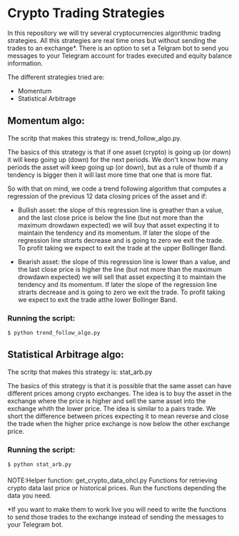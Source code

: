 # Crypto Trading Strategies
In this repository we will try several cryptocurrencies algorithmic trading strategies. All this strategies are real time ones but without sending the trades to an exchange*. There is an option to set a Telgram bot to send you messages to your Telegram account for trades executed and equity balance information. 

The different strategies tried are:

* Momentum
* Statistical Arbitrage

## Momentum algo:
The scritp that makes this strategy is: trend_follow_algo.py.

The basics of this strategy is that if one asset (crypto) is going up (or down) it will keep going up (down) for the next periods. We don't know how many periods the asset will keep going up (or down), but as a rule of thumb if a tendency is bigger then it will last more time that one that is more flat. 

So with that on mind, we code a trend following algorithm that computes a regression of the previous 12 data closing prices of the asset and if:

* Bullish asset: the slope of this regression line is greather than a value, and the last close price is below  the line (but not more than the maximum drowdawn expected) we will buy that asset expecting it to maintain the tendency and its momentum. If later the slope of the regression line strarts decrease and is going to zero we exit the trade. To profit taking we expect to exit the trade at the upper  Bollinger Band. 

* Bearish asset: the slope of this regression line is lower than a value, and the last close price is higher the line (but not more than the maximum drowdawn expected) we will sell that asset expecting it to maintain the tendency and its momentum. If later the slope of the regression line strarts decrease and is going to zero we exit the trade. To profit taking we expect to exit the trade atthe lower Bollinger Band.

### Running the script:

```
$ python trend_follow_algo.py
```

## Statistical Arbitrage algo:
The scritp that makes this strategy is: stat_arb.py

The basics of this strategy is that it is possible that the same asset can have different prices among crypto exchanges. The idea is to buy the asset in the exchange where the price is higher and sell the same asset into the exchange whith the lower price. The idea is similar to a pairs trade. We short the difference between prices expecting it to mean reverse and close the trade when the higher price exchange is now below the other exchange price.


### Running the script:

```
$ python stat_arb.py
```

#### 
NOTE:Helper function: get_crypto_data_ohcl.py
Functions for retrieving crypto data last price or historical prices. Run the functions depending the data you need.

*If you want to make them to work live you will need to write the functions to send those trades to the exchange instead of sending the messages to your Telegram bot.
